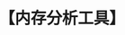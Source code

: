 ---
title: "【内存分析工具】"
menu:
  main:
    identifier: "mem-tools"
    parent: "linux-memory"
    name: "内存分析工具"
    weight: 1
---